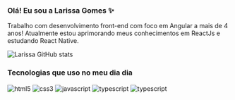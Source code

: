 ### Olá! Eu sou a Larissa Gomes ✨

Trabalho com desenvolvimento front-end com foco em Angular a mais de 4 anos! Atualmente estou aprimorando meus conhecimentos em ReactJs e estudando React Native.

![Larissa GitHub stats](https://github-readme-stats.vercel.app/api?username=larissabarboza&show_icons=true&theme=dracula)

### Tecnologias que uso no meu dia dia
<div style="display: inline_block">
  <img align="center" alt="html5" src="https://img.shields.io/badge/HTML5-E34F26?style=for-the-badge&logo=html5&logoColor=white">
  <img align="center" alt="css3" src="https://img.shields.io/badge/CSS3-1572B6?style=for-the-badge&logo=css3&logoColor=white">
  <img align="center" alt="javascript" src="https://img.shields.io/badge/JavaScript-F7DF1E?style=for-the-badge&logo=javascript&logoColor=black">
  <img align="center" alt="typescript" src="https://img.shields.io/badge/TypeScript-007ACC?style=for-the-badge&logo=typescript&logoColor=white">
    <img align="center" alt="typescript" src="https://img.shields.io/badge/Angular-DD0031?style=for-the-badge&logo=angular&logoColor=white">
</div></br>
